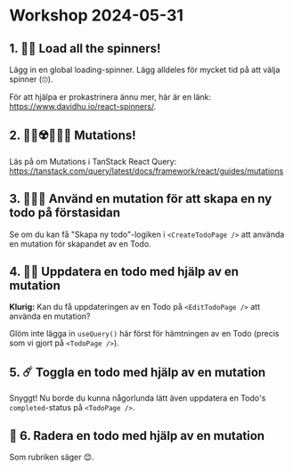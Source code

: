 # Workshop 2024-05-31

## 1. 🎠🥴 Load all the spinners!

Lägg in en global loading-spinner. Lägg alldeles för mycket tid på att välja spinner (🙄).

För att hjälpa er prokastrinera ännu mer, här är en länk: <https://www.davidhu.io/react-spinners/>.

## 2. 👦🏻☢️🥷🏻🐢 Mutations!

Läs på om Mutations i TanStack React Query: <https://tanstack.com/query/latest/docs/framework/react/guides/mutations>

## 3. 🍼👶🏻 Använd en mutation för att skapa en ny todo på förstasidan

Se om du kan få "Skapa ny todo"-logiken i `<CreateTodoPage />` att använda en mutation för skapandet av en Todo.

## 4. 🚀🌟 Uppdatera en todo med hjälp av en mutation

**Klurig:** Kan du få uppdateringen av en Todo på `<EditTodoPage />` att använda en mutation?

Glöm inte lägga in `useQuery()` här först för hämtningen av en Todo (precis som vi gjort på `<TodoPage />`).

## 5. ☄️ Toggla en todo med hjälp av en mutation

Snyggt! Nu borde du kunna någorlunda lätt även uppdatera en Todo's `completed`-status på `<TodoPage />`.

## 💫 6. Radera en todo med hjälp av en mutation

Som rubriken säger 😊.
